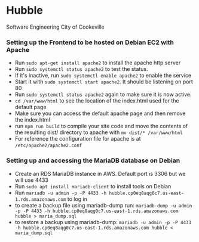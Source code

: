 # Hubble
Software Engineering City of Cookeville

### Setting up the Frontend to be hosted on Debian EC2 with Apache
- Run `sudo apt-get install apache2` to install the apache http server
- Run `sudo systemctl status apache2` to test the status.
- If it's inactive, run `sudo systemctl enable apache2` to enable the service
- Start it with `sudo systemctl start apache2`. It should be listening on port 80
- Run `sudo systemctl status apache2` again to make sure it is now active.
- `cd /var/www/html` to see the location of the index.html used for the default page
- Make sure you can access the default apache page and then remove the index.html
- run `npm run build` to compile your site code and move the contents of the resulting dist/ directory to apache with `mv dist/* /var/www/html`
- For reference the configuration file for apache is at `/etc/apache2/apache2.conf`

### Setting up and accessing the MariaDB database on Debian
- Create an RDS MariaDB instance in AWS. Default port is 3306 but we will use 4433
- Run `sudo apt install mariadb-client` to install tools on Debian
- Run `mariadb -u admin -p -P 4433 -h hubble.cp0eq8aqg0c7.us-east-1.rds.amazonaws.com` to log in
- to create a backup file using mariadb-dump run:
`mariadb-dump -u admin -p -P 4433 -h hubble.cp0eq8aqg0c7.us-east-1.rds.amazonaws.com hubble > maria_dump.sql`
- to restore a backup using mariadb-dump:
`mariadb -u admin -p -P 4433 -h hubble.cp0eq8aqg0c7.us-east-1.rds.amazonaws.com hubble < maria_dump.sql`
